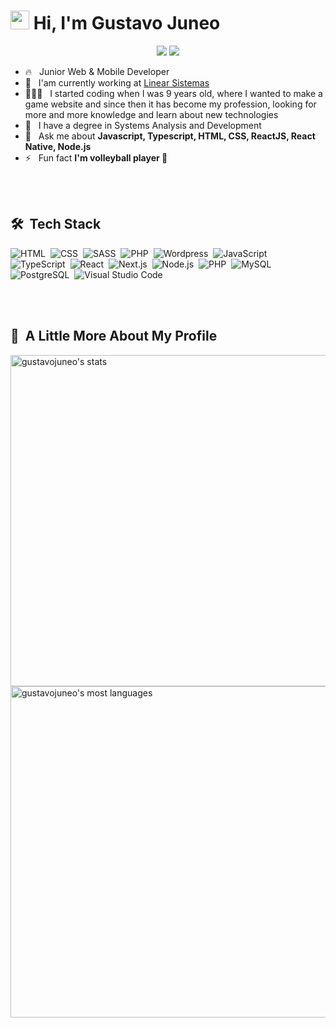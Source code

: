 <h1><img src="https://raw.githubusercontent.com/kaueMarques/kaueMarques/master/hi.gif" width="30px"> Hi, I'm Gustavo Juneo</h1>

<p align="center">
  <a href="https://instagram.com/gusta.vt"><img src="https://img.shields.io/badge/-@gusta.vt-E4405F?style=flat-square&logo=Instagram&logoColor=white"/></a>
  <a href="https://www.linkedin.com/in/gustavo-juneo/"><img src="http://img.shields.io/badge/-Gustavo%20Santos-0077B5?style=flat-square&logo=Linkedin&logoColor=white"/></a>
</p>

- 🔥 &nbsp; Junior Web & Mobile Developer
- 🔭 &nbsp; I'am currently working at [Linear Sistemas](https://linearsistemas.com.br)
- 👨🏻‍💻 &nbsp; I started coding when I was 9 years old, where I wanted to make a game website and since then it has become my profession, looking for more and more knowledge and learn about new technologies
- 📖 &nbsp; I have a degree in Systems Analysis and Development
- 💬 &nbsp; Ask me about **Javascript, Typescript, HTML, CSS, ReactJS, React Native, Node.js**
- ⚡ &nbsp; Fun fact **I'm volleyball player 🏐**

<br><br>

## 🛠 &nbsp;Tech Stack

![HTML](https://img.shields.io/badge/-HTML-05122A?style=flat&logo=HTML5)&nbsp;
![CSS](https://img.shields.io/badge/-CSS-05122A?style=flat&logo=CSS3&logoColor=1572B6)&nbsp;
![SASS](https://img.shields.io/badge/-CSS-05122A?style=flat&logo=SASS&logoColor=CF649A)&nbsp;
![PHP](https://img.shields.io/badge/-PHP-05122A?style=flat&logo=php&logoColor=474A8A)&nbsp;
![Wordpress](https://img.shields.io/badge/-Wordpress-05122A?style=flat&logo=wordpress)&nbsp;
![JavaScript](https://img.shields.io/badge/-JavaScript-05122A?style=flat&logo=javascript)&nbsp;
![TypeScript](https://img.shields.io/badge/-TypeScript-05122A?style=flat&logo=typescript&logoColor=1572B6)&nbsp;
![React](https://img.shields.io/badge/-React-05122A?style=flat&logo=react)&nbsp;
![Next.js](https://img.shields.io/badge/-Next.js-05122A?style=flat&logo=Next.js)&nbsp;
![Node.js](https://img.shields.io/badge/-Node.js-05122A?style=flat&logo=node.js)&nbsp;
![PHP](https://img.shields.io/badge/-PHP-05122A?style=flat&logo=php&logoColor=474A8A)&nbsp;
![MySQL](https://img.shields.io/badge/-MySQL-05122A?style=flat&logo=mysql)&nbsp;
![PostgreSQL](https://img.shields.io/badge/-PostgreSQL-05122A?style=flat&logo=postgresql&)&nbsp;
![Visual Studio Code](https://img.shields.io/badge/-Visual%20Studio%20Code-05122A?style=flat&logo=visual-studio-code&logoColor=007ACC)&nbsp;

<br><br>

## 🚀 &nbsp;A Little More About My Profile

<p align="left">
<img width="530em" src="https://github-readme-stats.vercel.app/api?username=gustavojuneo&show_icons=true&theme=vision-friendly-dark" alt="gustavojuneo's stats"/>
<img width="530em" src="https://github-readme-stats.vercel.app/api/top-langs/?username=gustavojuneo&layout=compact&theme=vision-friendly-dark" alt="gustavojuneo's most languages"/>
</p>
